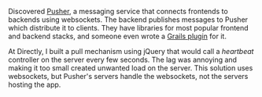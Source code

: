 Discovered [Pusher](http://pusher.com), a messaging service that connects
frontends to backends using websockets.  The backend publishes messages to
Pusher which distribute it to clients.  They have libraries for most popular
frontend and backend stacks, and someone even wrote a
[Grails plugin](https://github.com/micpango/pusher-plugin) for it.

At Directly, I built a pull mechanism using jQuery that would call a _heartbeat_
controller on the server every few seconds.  The lag was annoying and making it
too small created unwanted load on the server.  This solution uses websockets,
but Pusher's servers handle the websockets, not the servers hosting the app.
